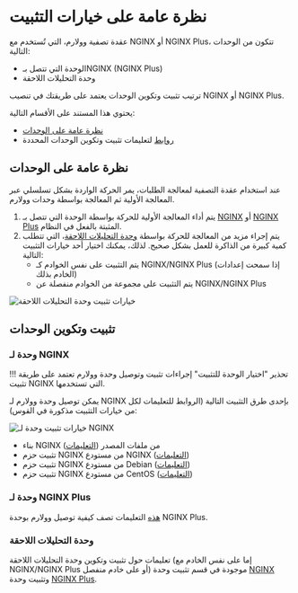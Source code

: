 #   نظرة عامة على خيارات التثبيت

[img-postanalytics-options]:    ../images/installation-nginx-overview/postanalytics-options.png
[img-nginx-options]:            ../images/installation-nginx-overview/nginx-options.png

[anchor-mod-overview]:              #modules-overview
[anchor-mod-installation]:          #installing-and-configuring-the-modules
[anchor-mod-inst-nginx]:            #module-for-nginx
[anchor-mod-inst-nginxplus]:        #module-for-nginx-plus
[anchor-mod-inst-postanalytics]:    #postanalytics-module

[link-ig-nginx]:                    ../installation/nginx/dynamic-module.md
[link-ig-nginx-distr]:              ../installation/nginx/dynamic-module-from-distr.md
[link-ig-nginxplus]:                ../installation/nginx-plus.md

عقدة تصفية وولارم، التي تُستخدم مع NGINX أو NGINX Plus، تتكون من الوحدات التالية:
*   الوحدة التي تتصل بـNGINX (NGINX Plus)
*   وحدة التحليلات اللاحقة

ترتيب تثبيت وتكوين الوحدات يعتمد على طريقتك في تنصيب NGINX أو NGINX Plus.

يحتوي هذا المستند على الأقسام التالية:

*   [نظرة عامة على الوحدات][anchor-mod-overview]
*   [روابط][anchor-mod-installation] لتعليمات تثبيت وتكوين الوحدات المحددة

##  نظرة عامة على الوحدات

عند استخدام عقدة التصفية لمعالجة الطلبات، يمر الحركة الواردة بشكل تسلسلي عبر المعالجة الأولية ثم المعالجة بواسطة وحدات وولارم.

1.  يتم أداء المعالجة الأولية للحركة بواسطة الوحدة التي تتصل بـ [NGINX][anchor-mod-inst-nginx] أو [NGINX Plus][anchor-mod-inst-nginxplus] المثبتة بالفعل في النظام.
2.  يتم إجراء مزيد من المعالجة للحركة بواسطة [وحدة التحليلات اللاحقة][anchor-mod-inst-postanalytics]، التي تتطلب كمية كبيرة من الذاكرة للعمل بشكل صحيح. لذلك، يمكنك اختيار أحد خيارات التثبيت التالية:
    *   يتم التثبيت على نفس الخوادم كـ NGINX/NGINX Plus (إذا سمحت إعدادات الخادم بذلك)
    *   يتم التثبيت على مجموعة من الخوادم منفصلة عن NGINX/NGINX Plus

![خيارات تثبيت وحدة التحليلات اللاحقة][img-postanalytics-options]

##  تثبيت وتكوين الوحدات

### وحدة لـ NGINX

!!! تحذير "اختيار الوحدة للتثبيت"
    إجراءات تثبيت وتوصيل وحدة وولارم تعتمد على طريقة تثبيت NGINX التي تستخدمها.

يمكن توصيل وحدة وولارم لـ NGINX بإحدى طرق التثبيت التالية (الروابط للتعليمات لكل من خيارات التثبيت مذكورة في القوس):

![خيارات تثبيت وحدة لـ NGINX][img-nginx-options]

*   بناء NGINX من ملفات المصدر ([التعليمات][link-ig-nginx])
*   تثبيت حزم NGINX من مستودع NGINX ([التعليمات][link-ig-nginx])
*   تثبيت حزم NGINX من مستودع Debian ([التعليمات][link-ig-nginx-distr])
*   تثبيت حزم NGINX من مستودع CentOS ([التعليمات][link-ig-nginx-distr])

### وحدة لـ NGINX Plus

[هذه][link-ig-nginxplus] التعليمات تصف كيفية توصيل وولارم بوحدة NGINX Plus.

### وحدة التحليلات اللاحقة

تعليمات حول تثبيت وتكوين وحدة التحليلات اللاحقة (إما على نفس الخادم مع NGINX/NGINX Plus أو على خادم منفصل) موجودة في قسم تثبيت وحدة [NGINX][anchor-mod-inst-nginx] وتثبيت وحدة [NGINX Plus][anchor-mod-inst-nginxplus].